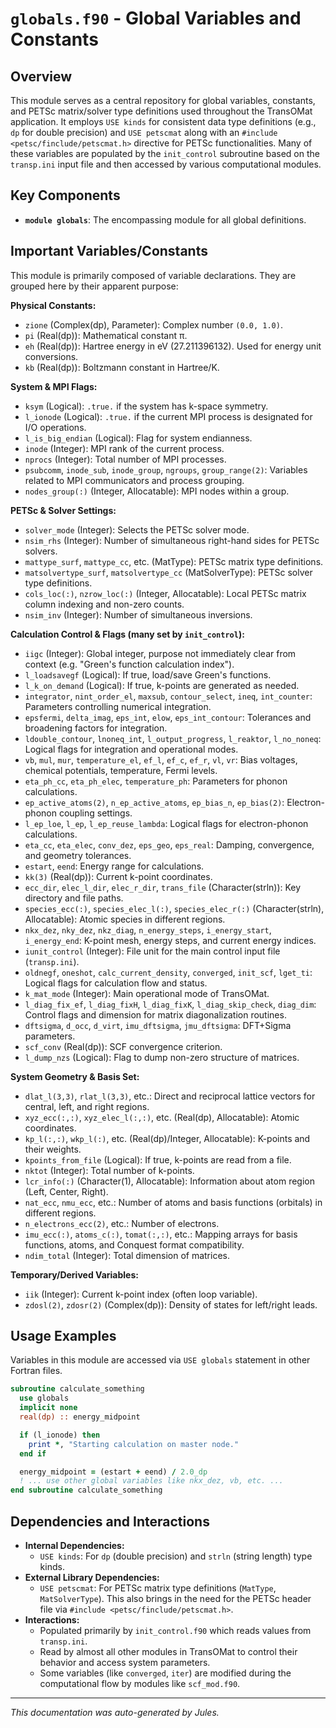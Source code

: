 # `globals.f90` - Global Variables and Constants

## Overview

This module serves as a central repository for global variables, constants, and PETSc matrix/solver type definitions used throughout the TransOMat application. It employs `USE kinds` for consistent data type definitions (e.g., `dp` for double precision) and `USE petscmat` along with an `#include <petsc/finclude/petscmat.h>` directive for PETSc functionalities. Many of these variables are populated by the `init_control` subroutine based on the `transp.ini` input file and then accessed by various computational modules.

## Key Components

*   **`module globals`**: The encompassing module for all global definitions.

## Important Variables/Constants

This module is primarily composed of variable declarations. They are grouped here by their apparent purpose:

**Physical Constants:**
*   `zione` (Complex(dp), Parameter): Complex number `(0.0, 1.0)`.
*   `pi` (Real(dp)): Mathematical constant &pi;.
*   `eh` (Real(dp)): Hartree energy in eV (27.211396132). Used for energy unit conversions.
*   `kb` (Real(dp)): Boltzmann constant in Hartree/K.

**System & MPI Flags:**
*   `ksym` (Logical): `.true.` if the system has k-space symmetry.
*   `l_ionode` (Logical): `.true.` if the current MPI process is designated for I/O operations.
*   `l_is_big_endian` (Logical): Flag for system endianness.
*   `inode` (Integer): MPI rank of the current process.
*   `nprocs` (Integer): Total number of MPI processes.
*   `psubcomm`, `inode_sub`, `inode_group`, `ngroups`, `group_range(2)`: Variables related to MPI communicators and process grouping.
*   `nodes_group(:)` (Integer, Allocatable): MPI nodes within a group.

**PETSc & Solver Settings:**
*   `solver_mode` (Integer): Selects the PETSc solver mode.
*   `nsim_rhs` (Integer): Number of simultaneous right-hand sides for PETSc solvers.
*   `mattype_surf`, `mattype_cc`, etc. (MatType): PETSc matrix type definitions.
*   `matsolvertype_surf`, `matsolvertype_cc` (MatSolverType): PETSc solver type definitions.
*   `cols_loc(:)`, `nzrow_loc(:)` (Integer, Allocatable): Local PETSc matrix column indexing and non-zero counts.
*   `nsim_inv` (Integer): Number of simultaneous inversions.

**Calculation Control & Flags (many set by `init_control`):**
*   `iigc` (Integer): Global integer, purpose not immediately clear from context (e.g. "Green's function calculation index").
*   `l_loadsavegf` (Logical): If true, load/save Green's functions.
*   `l_k_on_demand` (Logical): If true, k-points are generated as needed.
*   `integrator`, `nint_order_el`, `maxsub`, `contour_select`, `ineq`, `int_counter`: Parameters controlling numerical integration.
*   `epsfermi`, `delta_imag`, `eps_int`, `elow`, `eps_int_contour`: Tolerances and broadening factors for integration.
*   `ldouble_contour`, `lnoneq_int`, `l_output_progress`, `l_reaktor`, `l_no_noneq`: Logical flags for integration and operational modes.
*   `vb`, `mul`, `mur`, `temperature_el`, `ef_l`, `ef_c`, `ef_r`, `vl`, `vr`: Bias voltages, chemical potentials, temperature, Fermi levels.
*   `eta_ph_cc`, `eta_ph_elec`, `temperature_ph`: Parameters for phonon calculations.
*   `ep_active_atoms(2)`, `n_ep_active_atoms`, `ep_bias_n`, `ep_bias(2)`: Electron-phonon coupling settings.
*   `l_ep_loe`, `l_ep`, `l_ep_reuse_lambda`: Logical flags for electron-phonon calculations.
*   `eta_cc`, `eta_elec`, `conv_dez`, `eps_geo`, `eps_real`: Damping, convergence, and geometry tolerances.
*   `estart`, `eend`: Energy range for calculations.
*   `kk(3)` (Real(dp)): Current k-point coordinates.
*   `ecc_dir`, `elec_l_dir`, `elec_r_dir`, `trans_file` (Character(strln)): Key directory and file paths.
*   `species_ecc(:)`, `species_elec_l(:)`, `species_elec_r(:)` (Character(strln), Allocatable): Atomic species in different regions.
*   `nkx_dez`, `nky_dez`, `nkz_diag`, `n_energy_steps`, `i_energy_start`, `i_energy_end`: K-point mesh, energy steps, and current energy indices.
*   `iunit_control` (Integer): File unit for the main control input file (`transp.ini`).
*   `oldnegf`, `oneshot`, `calc_current_density`, `converged`, `init_scf`, `lget_ti`: Logical flags for calculation flow and status.
*   `k_mat_mode` (Integer): Main operational mode of TransOMat.
*   `l_diag_fix_ef`, `l_diag_fixH`, `l_diag_fixK`, `l_diag_skip_check`, `diag_dim`: Control flags and dimension for matrix diagonalization routines.
*   `dftsigma`, `d_occ`, `d_virt`, `imu_dftsigma`, `jmu_dftsigma`: DFT+Sigma parameters.
*   `scf_conv` (Real(dp)): SCF convergence criterion.
*   `l_dump_nzs` (Logical): Flag to dump non-zero structure of matrices.

**System Geometry & Basis Set:**
*   `dlat_l(3,3)`, `rlat_l(3,3)`, etc.: Direct and reciprocal lattice vectors for central, left, and right regions.
*   `xyz_ecc(:,:)`, `xyz_elec_l(:,:)`, etc. (Real(dp), Allocatable): Atomic coordinates.
*   `kp_l(:,:)`, `wkp_l(:)`, etc. (Real(dp)/Integer, Allocatable): K-points and their weights.
*   `kpoints_from_file` (Logical): If true, k-points are read from a file.
*   `nktot` (Integer): Total number of k-points.
*   `lcr_info(:)` (Character(1), Allocatable): Information about atom region (Left, Center, Right).
*   `nat_ecc`, `nmu_ecc`, etc.: Number of atoms and basis functions (orbitals) in different regions.
*   `n_electrons_ecc(2)`, etc.: Number of electrons.
*   `imu_ecc(:)`, `atoms_c(:)`, `tomat(:,:)`, etc.: Mapping arrays for basis functions, atoms, and Conquest format compatibility.
*   `ndim_total` (Integer): Total dimension of matrices.

**Temporary/Derived Variables:**
*   `iik` (Integer): Current k-point index (often loop variable).
*   `zdosl(2)`, `zdosr(2)` (Complex(dp)): Density of states for left/right leads.

## Usage Examples

Variables in this module are accessed via `USE globals` statement in other Fortran files.

```fortran
subroutine calculate_something
  use globals
  implicit none
  real(dp) :: energy_midpoint

  if (l_ionode) then
    print *, "Starting calculation on master node."
  end if

  energy_midpoint = (estart + eend) / 2.0_dp
  ! ... use other global variables like nkx_dez, vb, etc. ...
end subroutine calculate_something
```

## Dependencies and Interactions

*   **Internal Dependencies:**
    *   `USE kinds`: For `dp` (double precision) and `strln` (string length) type kinds.
*   **External Library Dependencies:**
    *   `USE petscmat`: For PETSc matrix type definitions (`MatType`, `MatSolverType`). This also brings in the need for the PETSc header file via `#include <petsc/finclude/petscmat.h>`.
*   **Interactions:**
    *   Populated primarily by `init_control.f90` which reads values from `transp.ini`.
    *   Read by almost all other modules in TransOMat to control their behavior and access system parameters.
    *   Some variables (like `converged`, `iter`) are modified during the computational flow by modules like `scf_mod.f90`.

---
*This documentation was auto-generated by Jules.*
